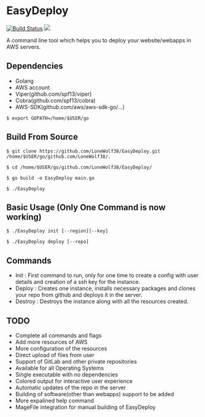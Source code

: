 # EasyDeploy

[![Build Status](https://travis-ci.org/LoneWolf38/EasyDeploy.svg?branch=dev)](https://travis-ci.org/LoneWolf38/EasyDeploy)
![](https://img.shields.io/badge/Golang-1.11-blue.svg?style=flat-square&logo=go)

A command line tool which helps you to deploy your website/webapps in AWS servers.

## Dependencies 
- Golang 
- AWS account
- Viper(github.com/spf13/viper)
- Cobra(github.com/spf13/cobra)
- AWS-SDK(github.com/aws/aws-sdk-go/...)

```
$ export GOPATH=/home/$USER/go

```

## Build From Source

```
$ git clone https://github.com/LoneWolf38/EasyDeploy.git /home/$USER/go/github.com/LoneWolf38/.

$ cd /home/$USER/go/github.com/LoneWolf38/EasyDeploy/

$ go build -o EasyDeploy main.go

$ ./EasyDeploy

```

## Basic Usage (Only One Command is now working)
```
$ ./EasyDeploy init [--region][--key]

$ ./EasyDeploy deploy [--repo]

```

## Commands
- Init : First command to run, only for one time to create a config with user details and creation of a ssh key for the instance.
- Deploy : Creates one instance, installs necessary packages and clones your repo from github and deploys it in the server.
- Destroy : Destroys the instance along with all the resources created.

## TODO
- Complete all commands and flags
- Add more resources of AWS
- More configuration of the resources
- Direct upload of files from user 
- Support of GitLab and other private repositories
- Available for all Operating Systems
- Single executable with no dependencies
- Colored output for interactive user experience
- Automatic updates of the repo in the server
- Building of software(other than webapps) support to be added
- More expalined help command
- MageFile integration for manual building of EasyDeploy